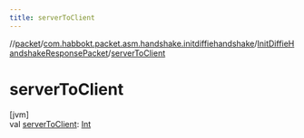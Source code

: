 ```yaml
---
title: serverToClient
---
```

//[packet](../../../index.html)/[com.habbokt.packet.asm.handshake.initdiffiehandshake](../index.html)/[InitDiffieHandshakeResponsePacket](index.html)/[serverToClient](server-to-client.html)



# serverToClient



[jvm]\
val [serverToClient](server-to-client.html): [Int](https://kotlinlang.org/api/latest/jvm/stdlib/kotlin/-int/index.html)




